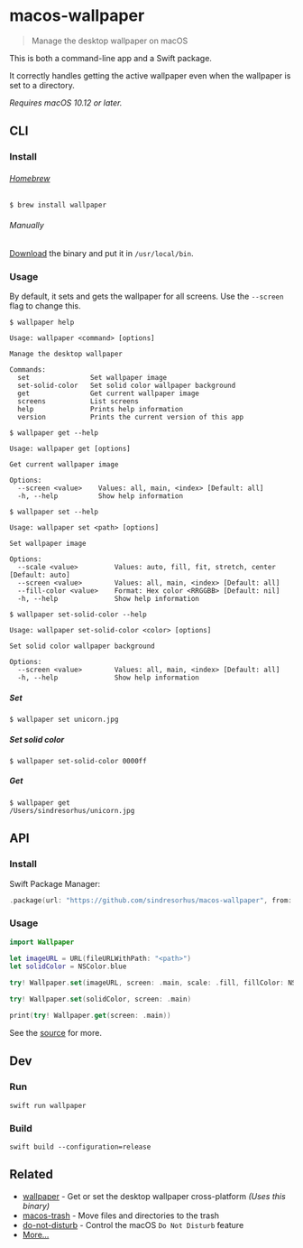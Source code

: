 # macos-wallpaper

> Manage the desktop wallpaper on macOS

This is both a command-line app and a Swift package.

It correctly handles getting the active wallpaper even when the wallpaper is set to a directory.

*Requires macOS 10.12 or later.*

## CLI

### Install

###### [Homebrew](https://brew.sh)

```
$ brew install wallpaper
```

###### Manually

[Download](https://github.com/sindresorhus/macos-wallpaper/releases/latest) the binary and put it in `/usr/local/bin`.

### Usage

By default, it sets and gets the wallpaper for all screens. Use the `--screen` flag to change this.

```
$ wallpaper help

Usage: wallpaper <command> [options]

Manage the desktop wallpaper

Commands:
  set               Set wallpaper image
  set-solid-color   Set solid color wallpaper background
  get               Get current wallpaper image
  screens           List screens
  help              Prints help information
  version           Prints the current version of this app
```

```
$ wallpaper get --help

Usage: wallpaper get [options]

Get current wallpaper image

Options:
  --screen <value>    Values: all, main, <index> [Default: all]
  -h, --help          Show help information
```

```
$ wallpaper set --help

Usage: wallpaper set <path> [options]

Set wallpaper image

Options:
  --scale <value>         Values: auto, fill, fit, stretch, center [Default: auto]
  --screen <value>        Values: all, main, <index> [Default: all]
  --fill-color <value>    Format: Hex color <RRGGBB> [Default: nil]
  -h, --help              Show help information
```

```
$ wallpaper set-solid-color --help

Usage: wallpaper set-solid-color <color> [options]

Set solid color wallpaper background

Options:
  --screen <value>        Values: all, main, <index> [Default: all]
  -h, --help              Show help information
```

##### Set

```
$ wallpaper set unicorn.jpg
```

##### Set solid color

```
$ wallpaper set-solid-color 0000ff
```

##### Get

```
$ wallpaper get
/Users/sindresorhus/unicorn.jpg
```

## API

### Install

Swift Package Manager:

```swift
.package(url: "https://github.com/sindresorhus/macos-wallpaper", from: "2.0.0")
```

### Usage

```swift
import Wallpaper

let imageURL = URL(fileURLWithPath: "<path>")
let solidColor = NSColor.blue

try! Wallpaper.set(imageURL, screen: .main, scale: .fill, fillColor: NSColor.blue)

try! Wallpaper.set(solidColor, screen: .main)

print(try! Wallpaper.get(screen: .main))
```

See the [source](Sources/Wallpaper/Wallpaper.swift) for more.

## Dev

### Run

```
swift run wallpaper
```

### Build

```
swift build --configuration=release
```

## Related

- [wallpaper](https://github.com/sindresorhus/wallpaper) - Get or set the desktop wallpaper cross-platform *(Uses this binary)*
- [macos-trash](https://github.com/sindresorhus/macos-trash) - Move files and directories to the trash
- [do-not-disturb](https://github.com/sindresorhus/do-not-disturb) - Control the macOS `Do Not Disturb` feature
- [More…](https://github.com/search?q=user%3Asindresorhus+language%3Aswift)
